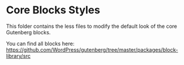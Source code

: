 # Core Blocks Styles

This folder contains the less files to modify the default look of the core Gutenberg blocks.

You can find all blocks here: https://github.com/WordPress/gutenberg/tree/master/packages/block-library/src
